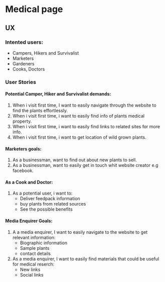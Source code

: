 # Medical page

## UX

### Intented users:
- Campers, Hikers and Survivalist
- Marketers
- Gardeners
- Cooks, Doctors
### User Stories
#### Potential Camper, Hiker and Survivalist demands:
1. When i visit first time, I want to easily navigate through the website to find the plants effortlessly.
2. When i visit first time, i want to easily find info of plants medical property.
3. When i visit first time, i want to easily find links to related sites for more info.
4. When i visit first time, i want to get location of wild grown plants.

#### Marketers goals:
1. As a businessman, want to find out about new plants to sell.
2. As a businessman, want to easily get in touch whit website creator e.g facebook.

#### As a Cook and Doctor:
1. As a potential user, i want to:
     - Deliver feedpack information
     - buy plants from related sources
     - See the possible benefits

#### Media Enquirer Goals:
1. A a media enquirer, I want to easily navigate to the website to get relevant information:
     - Biographic information
     - Sample plants
     - contact details
2. As a media enquirer, I want to easily find materials that could be useful for medical reserch:
     - New links 
     - Social links